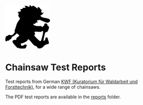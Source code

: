 <img title="Sawtroll Logo" alt="Sawtroll Logo" src="resources/troll2_black_outline_640.png" width="140"/>

# Chainsaw Test Reports

Test reports from German [KWF (Kuratorium für Waldarbeit und Forsttechnik)](https://kwf2020.kwf-online.de/), for a wide range of chainsaws.

The PDF test reports are available in the [reports](reports) folder.
